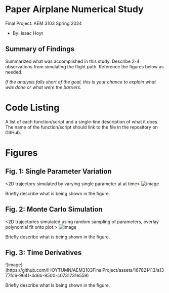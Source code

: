  # Paper Airplane Numerical Study
  Final Project: AEM 3103 Spring 2024

  - By: Isaac Hoyt

  ## Summary of Findings
  <Show the variations studied in a table>

  Summarized what was accomplished in this study.  Describe 2-4 observations from simulating the flight path.
  Reference the figures below as needed.

  *If the analysis falls short of the goal, this is your chance to explain what was done or what were the barriers.*
 
  # Code Listing
  A list of each function/script and a single-line description of what it does.  The name of the function/script should link to the file in the repository on GitHub.


  # Figures

  ## Fig. 1: Single Parameter Variation
  <2D trajectory simulated by varying single parameter at at time>
![image](https://github.com/IHOYTUMN/AEM3103FinalProject/assets/167821413/605d2810-0476-4ae4-bb66-926a1b801aad)




  Briefly describe what is being shown in the figure.

  ## Fig. 2: Monte Carlo Simulation
  <2D trajectories simulated using random sampling of parameters, overlay polynomial fit onto plot.>
  ![image](https://github.com/IHOYTUMN/AEM3103FinalProject/assets/167821413/93c1d9fa-f4d8-4b3e-b307-4d415801048e)


  Briefly describe what is being shown in the figure.

 ## Fig. 3: Time Derivatives
 <Time-derivative of height and range for the fitted trajectory>
 ![image](https://github.com/IHOYTUMN/AEM3103FinalProject/assets/167821413/a1377fc6-9641-4d6b-9500-c0731731e559)





  Briefly describe what is being shown in the figure.
